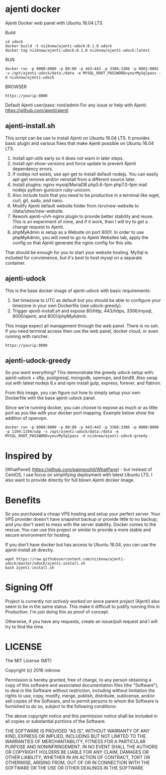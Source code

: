 # ajenti docker
Ajenti Docker web panel with Ubuntu 16.04 LTS

Build
```
cd udock
docker build -t niiknow/ajenti-udock:0.1.0 udock
docker tag niiknow/ajenti-udock:0.1.0 niiknow/ajenti-udock:latest
```

RUN
```
docker run -p 8000:8000 -p 80:80 -p 443:443 -p 3306:3306 -p 8001:8001 -v /opt/ajenti-udock/data:/data -e MYSQL_ROOT_PASSWORD=yourMySqlpass -d niiknow/ajenti-udock
```

BROWSER
```
https://yourip:8000
```

Default Ajenti user/pass: root/admin
For any issue or help with Ajenti: https://github.com/ajenti/ajenti

## ajenti-install.sh
This script can be use to install Ajenti on Ubuntu 16.04 LTS.  It provides basic plugin and various fixes that make Ajenti possible on Ubuntu 16.04 LTS.

1. Install *apt-utils* early so it does not warn in later steps.
2. Install *apt-show-versions* and force update to prevent Ajenti dependency errors.
3. If nodejs not exists, use apt-get to install default nodejs.  You can easily apt-get remove and/or reinstall from a different source later.  
4. Install plugins: nginx mysql/MariaDB php5.6-fpm php7.0-fpm mail nodejs python-gunicorn ruby-unicorn.
5. Also include tools that you need to be productive in a terminal like wget, curl, git, sudo, and nano.
6. Modify Ajenti default website folder from /srv/new-website to /data/sites/new-website.
7. Rework ajenti-v/vh-nginx plugin to provide better stability and reuse.  This is an experiment of mine, and if it work, then I will try to get a change request to Ajenti.
8. phpMyAdmin is setup as a Website on port 8001.  In order to use phpMyAdmin, you will need to go to Ajenti Websites tab, apply the config so that Ajenti generate the nginx config for this site.

That should be enough for you to start your website hosting.  MySql is included for convienence, but it's best to host mysql on a separate container.

## ajenti-udock
This is the base docker image of ajenti-udock with basic requirements:

1. Set timezone to UTC as default but you should be able to configure your timezone in your own Dockerfile (see udock-greedy).
2. Trigger *ajenti-install.sh* and expose 80/http, 443/https, 3306/mysql, 8000/ajenti, and 8001/phpMyAdmin.

This image expect all management through the web panel.  There is no ssh.  If you need terminal access then use the web panel, docker cloud, or even running with rancher.

```
https://yourip:8000
```

## ajenti-udock-greedy
So you want everything?  This demonstrate the greedy udock setup with: ajenti-udock + sftp, postgresql, mongodb, openvpn, and bind9.  Also swap out with latest nodejs 6.x and npm install gulp, express, forever, and flatiron.

From this image, you can figure out how to simply setup your own Dockerfile with the base ajenti-udock panel.

Since we're running docker, you can choose to expose as much or as little port as you like with your docker port mapping.  Example below show the addition of openvpn.

```
docker run -p 8000:8000 -p 80:80 -p 443:443 -p 3306:3306 -p 8000:8000 -p 1194:1194/udp -v /opt/ajenti-udock/data:/data -e MYSQL_ROOT_PASSWORD=yourMySqlpass -d niiknow/ajenti-udock-greedy
```

# Inspired by
[WhatPanel] (https://github.com/paimpozhil/WhatPane) - but instead of CentOS, I use focus on simplifying deployment with latest Ubuntu LTS.  I also want to provide directly for full blown Ajenti docker image.

# Benefits
So you purchased a cheap VPS hosting and setup your perfect server.  Your VPS provider doesn't have snapshot backup or provide little to no backup; and you don't want to mess with the server stability.  Docker comes to the rescue.  You can use this project or similar to provide a more stable and secure environment for hosting.

If you don't have docker but has access to Ubuntu 16.04, you can use the ajenti-install.sh directly.

```
wget https://raw.githubusercontent.com/niiknow/ajenti-udock/master/udock/ajenti-install.sh
bash ajenti-install.sh
```

# Signing Off
Project is currently *not actively worked on* since parent project (Ajenti) also seem to be in the same status.  This make it difficult to justify running this in Production.  I'm just doing this as proof of concept.

Otherwise, if you have any requests, create an issue/pull request and I will try to find the time.

# LICENSE
The MIT License (MIT)

Copyright (c) 2016 niiknow

Permission is hereby granted, free of charge, to any person obtaining a copy of this software and associated documentation files (the "Software"), to deal in the Software without restriction, including without limitation the rights to use, copy, modify, merge, publish, distribute, sublicense, and/or sell copies of the Software, and to permit persons to whom the Software is furnished to do so, subject to the following conditions:

The above copyright notice and this permission notice shall be included in all copies or substantial portions of the Software.

THE SOFTWARE IS PROVIDED "AS IS", WITHOUT WARRANTY OF ANY KIND, EXPRESS OR IMPLIED, INCLUDING BUT NOT LIMITED TO THE WARRANTIES OF MERCHANTABILITY, FITNESS FOR A PARTICULAR PURPOSE AND NONINFRINGEMENT. IN NO EVENT SHALL THE AUTHORS OR COPYRIGHT HOLDERS BE LIABLE FOR ANY CLAIM, DAMAGES OR OTHER LIABILITY, WHETHER IN AN ACTION OF CONTRACT, TORT OR OTHERWISE, ARISING FROM, OUT OF OR IN CONNECTION WITH THE SOFTWARE OR THE USE OR OTHER DEALINGS IN THE SOFTWARE.